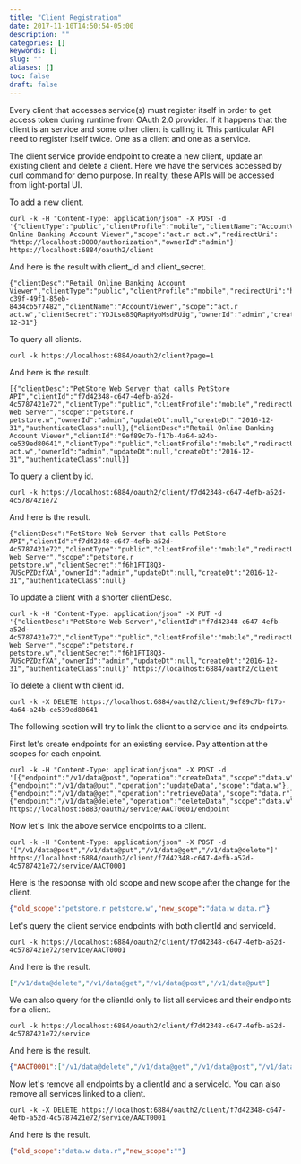 ```yaml
---
title: "Client Registration"
date: 2017-11-10T14:50:54-05:00
description: ""
categories: []
keywords: []
slug: ""
aliases: []
toc: false
draft: false
---
```


Every client that accesses service(s) must register itself in order to get
access token during runtime from OAuth 2.0 provider. If it happens that the client is
an service and some other client is calling it. This particular API need to register
itself twice. One as a client and one as a service. 

The client service provide endpoint to create a new client, update an existing client and
delete a client. Here we have the services accessed by curl command for demo purpose. In
reality, these APIs will be accessed from light-portal UI. 


To add a new client.

```
curl -k -H "Content-Type: application/json" -X POST -d '{"clientType":"public","clientProfile":"mobile","clientName":"AccountViewer","clientDesc":"Retail Online Banking Account Viewer","scope":"act.r act.w","redirectUri": "http://localhost:8080/authorization","ownerId":"admin"}' https://localhost:6884/oauth2/client
```

And here is the result with client_id and client_secret.

```
{"clientDesc":"Retail Online Banking Account Viewer","clientType":"public","clientProfile":"mobile","redirectUri":"http://localhost:8080/authorization","clientId":"e24e7110-c39f-49f1-85eb-8434cb577482","clientName":"AccountViewer","scope":"act.r act.w","clientSecret":"YDJLse8SQRapHyoMsdPUig","ownerId":"admin","createDt":"2016-12-31"}
```

To query all clients.

```
curl -k https://localhost:6884/oauth2/client?page=1

```
And here is the result.

```
[{"clientDesc":"PetStore Web Server that calls PetStore API","clientId":"f7d42348-c647-4efb-a52d-4c5787421e72","clientType":"public","clientProfile":"mobile","redirectUri":"http://localhost:8080/authorization","clientName":"PetStore Web Server","scope":"petstore.r petstore.w","ownerId":"admin","updateDt":null,"createDt":"2016-12-31","authenticateClass":null},{"clientDesc":"Retail Online Banking Account Viewer","clientId":"9ef89c7b-f17b-4a64-a24b-ce539ed80641","clientType":"public","clientProfile":"mobile","redirectUri":"http://localhost:8080/authorization","clientName":"AccountViewer","scope":"act.r act.w","ownerId":"admin","updateDt":null,"createDt":"2016-12-31","authenticateClass":null}]
```

To query a client by id.

```
curl -k https://localhost:6884/oauth2/client/f7d42348-c647-4efb-a52d-4c5787421e72
```

And here is the result.

```
{"clientDesc":"PetStore Web Server that calls PetStore API","clientId":"f7d42348-c647-4efb-a52d-4c5787421e72","clientType":"public","clientProfile":"mobile","redirectUri":"http://localhost:8080/authorization","clientName":"PetStore Web Server","scope":"petstore.r petstore.w","clientSecret":"f6h1FTI8Q3-7UScPZDzfXA","ownerId":"admin","updateDt":null,"createDt":"2016-12-31","authenticateClass":null}
```

To update a client with a shorter clientDesc.

```
curl -k -H "Content-Type: application/json" -X PUT -d '{"clientDesc":"PetStore Web Server","clientId":"f7d42348-c647-4efb-a52d-4c5787421e72","clientType":"public","clientProfile":"mobile","redirectUri":"http://localhost:8080/authorization","clientName":"PetStore Web Server","scope":"petstore.r petstore.w","clientSecret":"f6h1FTI8Q3-7UScPZDzfXA","ownerId":"admin","updateDt":null,"createDt":"2016-12-31","authenticateClass":null}' https://localhost:6884/oauth2/client
```

To delete a client with client id.

```
curl -k -X DELETE https://localhost:6884/oauth2/client/9ef89c7b-f17b-4a64-a24b-ce539ed80641

```

The following section will try to link the client to a service and its endpoints. 

First let's create endpoints for an existing service. Pay attention at the scopes for each enpoint. 

```
curl -k -H "Content-Type: application/json" -X POST -d '[{"endpoint":"/v1/data@post","operation":"createData","scope":"data.w"},{"endpoint":"/v1/data@put","operation":"updateData","scope":"data.w"},{"endpoint":"/v1/data@get","operation":"retrieveData","scope":"data.r"},{"endpoint":"/v1/data@delete","operation":"deleteData","scope":"data.w"}]' https://localhost:6883/oauth2/service/AACT0001/endpoint
```

Now let's link the above service endpoints to a client. 

```
curl -k -H "Content-Type: application/json" -X POST -d '["/v1/data@post","/v1/data@put","/v1/data@get","/v1/data@delete"]' https://localhost:6884/oauth2/client/f7d42348-c647-4efb-a52d-4c5787421e72/service/AACT0001
```

Here is the response with old scope and new scope after the change for the client.

```json
{"old_scope":"petstore.r petstore.w","new_scope":"data.w data.r"}
```

Let's query the client service endpoints with both clientId and serviceId. 

```
curl -k https://localhost:6884/oauth2/client/f7d42348-c647-4efb-a52d-4c5787421e72/service/AACT0001

```

And here is the result. 

```json
["/v1/data@delete","/v1/data@get","/v1/data@post","/v1/data@put"]
```

We can also query for the clientId only to list all services and their endpoints for a client.

```
curl -k https://localhost:6884/oauth2/client/f7d42348-c647-4efb-a52d-4c5787421e72/service
```

And here is the result. 

```json
{"AACT0001":["/v1/data@delete","/v1/data@get","/v1/data@post","/v1/data@put"]}
```

Now let's remove all endpoints by a clientId and a serviceId. You can also remove all services linked
to a client. 

```
curl -k -X DELETE https://localhost:6884/oauth2/client/f7d42348-c647-4efb-a52d-4c5787421e72/service/AACT0001

```

And here is the result. 

```json
{"old_scope":"data.w data.r","new_scope":""}
```
